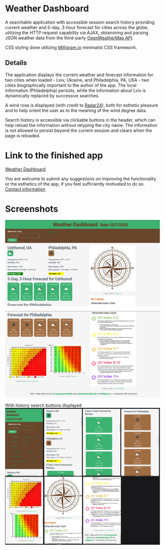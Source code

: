 # Weather Dashboard

A searchable application with accessible session search history providing current weather and 5-day, 3-hour forecast for cities across the globe, utilizing the HTTP request capability via AJAX, obtainining and parsing JSON weather data from the third-party [OpenWeatherMap API](https://openweathermap.org/).

CSS styling done utilizing [Milligram.io](https://milligram.io) minimalist CSS framework. 

## Details

The application displays the current weather and forecast information for two cities when loaded - Lviv, Ukraine, and Philadelphia, PA, USA - two cities biographically important to the author of the app. The local information (Philadelphia) persists, while the information about Lviv is dynamically replaced by successive searches. 

A wind rose is displayed (with credit to [Radar24](https://radar24.pl/en/wind-direction/)), both for esthetic pleasure and to help orient the user as to the meaning of the wind degree data. 

Search history is accessible via clickable buttons in the header, which can help reload the information without retyping the city name. The information is not allowed to persist beyond the current session and clears when the page is reloaded.

# Link to the finished app

[Weather Dashboard](https://bohdicave.github.io/Weather-Dashboard)

You are welcome to submit any suggestions on improving the functionality or the esthetics of the app, if you feel sufficiently motivated to do so. [Contact information](https://bohdicave.github.io/contact.html)

# Screenshots

![Weather Dashboard - Screenshot 1](./assets/images/weather-screen-1.png)

![Weather Dashboard - Screenshot 2](./assets/images/weather-screen-2.png)

With history search buttons displayed
![Weather Dashboard - Screenshot 3](./assets/images/weather-screen-3.png)